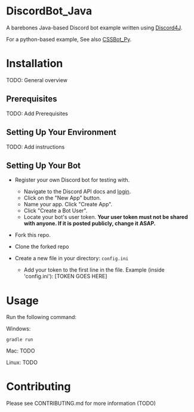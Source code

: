 # DiscordBot_Java

A barebones Java-based Discord bot example written using [Discord4J](https://github.com/Discord4J/Discord4J).

For a python-based example, See also [CSSBot_Py](https://github.com/UWB-ACM/CSSBot_Py).

# Installation

TODO: General overview

## Prerequisites

TODO: Add Prerequisites

## Setting Up Your Environment

TODO: Add instructions

## Setting Up Your Bot

-   Register your own Discord bot for testing with.

    -   Navigate to the Discord API docs and [login](https://discordapp.com/developers/applications/me).
    -   Click on the "New App" button.
    -   Name your app. Click "Create App".
    -   Click "Create a Bot User".
    -   Locate your bot's user token. **Your user token must not be shared with anyone. If it is posted publicly, change it ASAP.**

-   Fork this repo.

-   Clone the forked repo
-   Create a new file in your directory: `config.ini`

    -   Add your token to the first line in the file. Example (inside 'config.ini'): [TOKEN GOES HERE]

# Usage

Run the following command:

Windows:

    gradle run

Mac: TODO

Linux: TODO

# Contributing

Please see CONTRIBUTING.md for more information (TODO)
